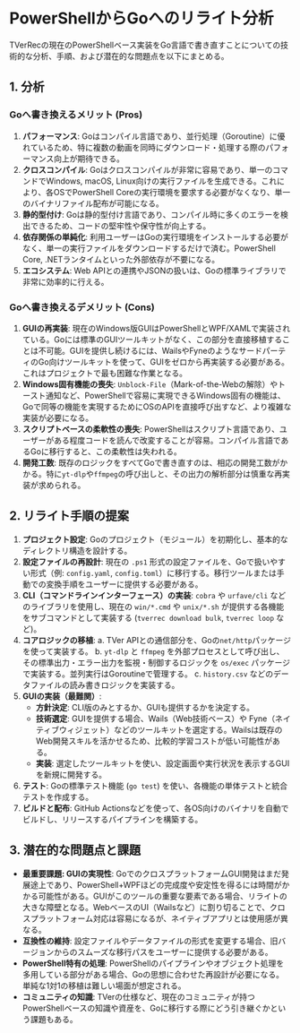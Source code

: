 # PowerShellからGoへのリライト分析

TVerRecの現在のPowerShellベース実装をGo言語で書き直すことについての技術的な分析、手順、および潜在的な問題点を以下にまとめる。

## 1. 分析

### Goへ書き換えるメリット (Pros)

1.  **パフォーマンス**: Goはコンパイル言語であり、並行処理（Goroutine）に優れているため、特に複数の動画を同時にダウンロード・処理する際のパフォーマンス向上が期待できる。
2.  **クロスコンパイル**: Goはクロスコンパイルが非常に容易であり、単一のコマンドでWindows, macOS, Linux向けの実行ファイルを生成できる。これにより、各OSでPowerShell Coreの実行環境を要求する必要がなくなり、単一のバイナリファイル配布が可能になる。
3.  **静的型付け**: Goは静的型付け言語であり、コンパイル時に多くのエラーを検出できるため、コードの堅牢性や保守性が向上する。
4.  **依存関係の単純化**: 利用ユーザーはGoの実行環境をインストールする必要がなく、単一の実行ファイルをダウンロードするだけで済む。PowerShell Core, .NETランタイムといった外部依存が不要になる。
5.  **エコシステム**: Web APIとの連携やJSONの扱いは、Goの標準ライブラリで非常に効率的に行える。

### Goへ書き換えるデメリット (Cons)

1.  **GUIの再実装**: 現在のWindows版GUIはPowerShellとWPF/XAMLで実装されている。Goには標準のGUIツールキットがなく、この部分を直接移植することは不可能。GUIを提供し続けるには、WailsやFyneのようなサードパーティのGo向けツールキットを使って、GUIをゼロから再実装する必要がある。これはプロジェクトで最も困難な作業となる。
2.  **Windows固有機能の喪失**: `Unblock-File`（Mark-of-the-Webの解除）やトースト通知など、PowerShellで容易に実現できるWindows固有の機能は、Goで同等の機能を実現するためにOSのAPIを直接呼び出すなど、より複雑な実装が必要になる。
3.  **スクリプトベースの柔軟性の喪失**: PowerShellはスクリプト言語であり、ユーザーがある程度コードを読んで改変することが容易。コンパイル言語であるGoに移行すると、この柔軟性は失われる。
4.  **開発工数**: 既存のロジックをすべてGoで書き直すのは、相応の開発工数がかかる。特に`yt-dlp`や`ffmpeg`の呼び出しと、その出力の解析部分は慎重な再実装が求められる。

## 2. リライト手順の提案

1.  **プロジェクト設定**: Goのプロジェクト（モジュール）を初期化し、基本的なディレクトリ構造を設計する。
2.  **設定ファイルの再設計**: 現在の `.ps1` 形式の設定ファイルを、Goで扱いやすい形式（例: `config.yaml`, `config.toml`）に移行する。移行ツールまたは手動での変換手順をユーザーに提供する必要がある。
3.  **CLI（コマンドラインインターフェース）の実装**: `cobra` や `urfave/cli` などのライブラリを使用し、現在の `win/*.cmd` や `unix/*.sh` が提供する各機能をサブコマンドとして実装する (`tverrec download bulk`, `tverrec loop` など)。
4.  **コアロジックの移植**:
    a.  TVer APIとの通信部分を、Goの`net/http`パッケージを使って実装する。
    b.  `yt-dlp` と `ffmpeg` を外部プロセスとして呼び出し、その標準出力・エラー出力を監視・制御するロジックを `os/exec` パッケージで実装する。並列実行はGoroutineで管理する。
    c.  `history.csv` などのデータファイルの読み書きロジックを実装する。
5.  **GUIの実装（最難関）**:
    *   **方針決定**: CLI版のみとするか、GUIも提供するかを決定する。
    *   **技術選定**: GUIを提供する場合、Wails（Web技術ベース）や Fyne（ネイティブウィジェット）などのツールキットを選定する。Wailsは既存のWeb開発スキルを活かせるため、比較的学習コストが低い可能性がある。
    *   **実装**: 選定したツールキットを使い、設定画面や実行状況を表示するGUIを新規に開発する。
6.  **テスト**: Goの標準テスト機能 (`go test`) を使い、各機能の単体テストと統合テストを作成する。
7.  **ビルドと配布**: GitHub Actionsなどを使って、各OS向けのバイナリを自動でビルドし、リリースするパイプラインを構築する。

## 3. 潜在的な問題点と課題

-   **最重要課題: GUIの実現性**: GoでのクロスプラットフォームGUI開発はまだ発展途上であり、PowerShell+WPFほどの完成度や安定性を得るには時間がかかる可能性がある。GUIがこのツールの重要な要素である場合、リライトの大きな障壁となる。WebベースのUI（Wailsなど）に割り切ることで、クロスプラットフォーム対応は容易になるが、ネイティブアプリとは使用感が異なる。
-   **互換性の維持**: 設定ファイルやデータファイルの形式を変更する場合、旧バージョンからのスムーズな移行パスをユーザーに提供する必要がある。
-   **PowerShell特有の処理**: PowerShellのパイプラインやオブジェクト処理を多用している部分がある場合、Goの思想に合わせた再設計が必要になる。単純な1対1の移植は難しい場面が想定される。
-   **コミュニティの知識**: TVerの仕様など、現在のコミュニティが持つPowerShellベースの知識や資産を、Goに移行する際にどう引き継ぐかという課題もある。
